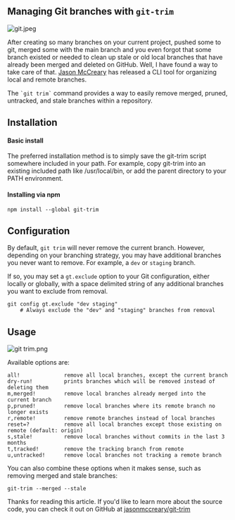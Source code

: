 ## Managing Git branches with `git-trim`


![git.jpeg](https://cdn.hashnode.com/res/hashnode/image/upload/v1645170660256/PzkvqwYP7.jpeg)

After creating so many branches on your current project, pushed some to git, merged some with the main branch and you even forgot that some branch existed or needed to clean up stale or old local branches that have already been merged and deleted on GitHub. Well, I have found a way to take care of that. 
[Jason McCreary](https://twitter.com/TraderJMac) has released a CLI tool for organizing local and remote branches.

The ``` `git trim` ```  command provides a way to easily remove merged, pruned, untracked, and stale branches within a repository.


## Installation
#### Basic install
The preferred installation method is to simply save the git-trim script somewhere included in your path. For example, copy git-trim into an existing included path like /usr/local/bin, or add the parent directory to your PATH environment.

#### Installing via npm

```
npm install --global git-trim
``` 

## Configuration

By default, ```git trim``` will never remove the current branch. However, depending on your branching strategy, you may have additional branches you never want to remove. For example, a ```dev``` or ```staging``` branch.

If so, you may set a ```gt.exclude``` option to your Git configuration, either locally or globally, with a space delimited string of any additional branches you want to exclude from removal.

```
git config gt.exclude "dev staging"
    # Always exclude the "dev" and "staging" branches from removal
```

## Usage

![git trim.png](https://cdn.hashnode.com/res/hashnode/image/upload/v1645172424759/EnuHLkY97.png)

Available options are:


```
all!              remove all local branches, except the current branch
dry-run!          prints branches which will be removed instead of deleting them
m,merged!         remove local branches already merged into the current branch
p,pruned!         remove local branches where its remote branch no longer exists
r,remote!         remove remote branches instead of local branches
reset=?           remove all local branches except those existing on remote (default: origin)
s,stale!          remove local branches without commits in the last 3 months
t,tracked!        remove the tracking branch from remote
u,untracked!      remove local branches not tracking a remote branch
``` 

You can also combine these options when it makes sense, such as removing merged and stale branches:


```
git-trim --merged --stale
``` 

Thanks for reading this article. If you'd like to learn more about the source code, you can check it out on GitHub at [jasonmccreary/git-trim](https://github.com/jasonmccreary/git-trim)

